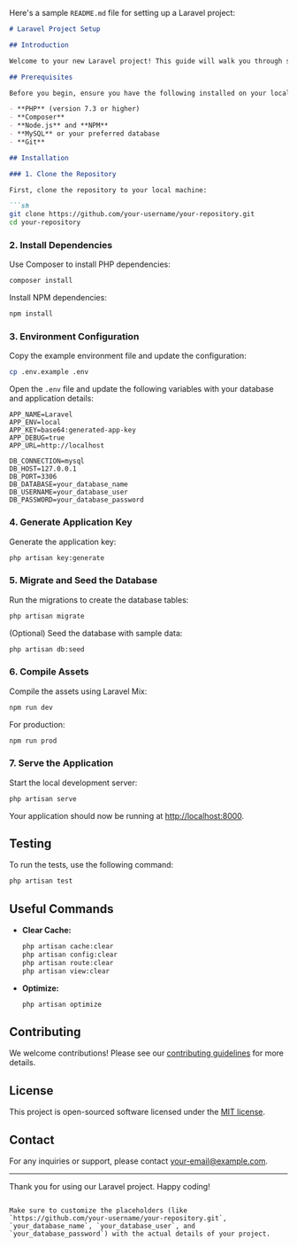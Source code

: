 Here's a sample `README.md` file for setting up a Laravel project:

```markdown
# Laravel Project Setup

## Introduction

Welcome to your new Laravel project! This guide will walk you through setting up and configuring your Laravel application. By following these steps, you'll have a fully functional Laravel environment ready for development.

## Prerequisites

Before you begin, ensure you have the following installed on your local machine:

- **PHP** (version 7.3 or higher)
- **Composer**
- **Node.js** and **NPM**
- **MySQL** or your preferred database
- **Git**

## Installation

### 1. Clone the Repository

First, clone the repository to your local machine:

```sh
git clone https://github.com/your-username/your-repository.git
cd your-repository
```

### 2. Install Dependencies

Use Composer to install PHP dependencies:

```sh
composer install
```

Install NPM dependencies:

```sh
npm install
```

### 3. Environment Configuration

Copy the example environment file and update the configuration:

```sh
cp .env.example .env
```

Open the `.env` file and update the following variables with your database and application details:

```env
APP_NAME=Laravel
APP_ENV=local
APP_KEY=base64:generated-app-key
APP_DEBUG=true
APP_URL=http://localhost

DB_CONNECTION=mysql
DB_HOST=127.0.0.1
DB_PORT=3306
DB_DATABASE=your_database_name
DB_USERNAME=your_database_user
DB_PASSWORD=your_database_password
```

### 4. Generate Application Key

Generate the application key:

```sh
php artisan key:generate
```

### 5. Migrate and Seed the Database

Run the migrations to create the database tables:

```sh
php artisan migrate
```

(Optional) Seed the database with sample data:

```sh
php artisan db:seed
```

### 6. Compile Assets

Compile the assets using Laravel Mix:

```sh
npm run dev
```

For production:

```sh
npm run prod
```

### 7. Serve the Application

Start the local development server:

```sh
php artisan serve
```

Your application should now be running at [http://localhost:8000](http://localhost:8000).

## Testing

To run the tests, use the following command:

```sh
php artisan test
```

## Useful Commands

- **Clear Cache:**

  ```sh
  php artisan cache:clear
  php artisan config:clear
  php artisan route:clear
  php artisan view:clear
  ```

- **Optimize:**

  ```sh
  php artisan optimize
  ```

## Contributing

We welcome contributions! Please see our [contributing guidelines](CONTRIBUTING.md) for more details.

## License

This project is open-sourced software licensed under the [MIT license](LICENSE).

## Contact

For any inquiries or support, please contact [your-email@example.com](mailto:your-email@example.com).

---

Thank you for using our Laravel project. Happy coding!
```

Make sure to customize the placeholders (like `https://github.com/your-username/your-repository.git`, `your_database_name`, `your_database_user`, and `your_database_password`) with the actual details of your project.
